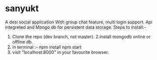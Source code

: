 # sanyukt

A desi social application With group chat feature, multi login support. Api integreted and Mongo db for persistent data storage. Steps to install:-

1. Clone the repo (dev branch, not master). 2.install mongodb online or offline db.
2. in terminal :- npm install
   npm start
3. visit "localhost:8000" in your favourite browser.

